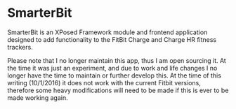 # SmarterBit
SmarterBit is an XPosed Framework module and frontend application designed to add functionality to the FitBit Charge and Charge HR fitness trackers.

Please note that I no longer maintain this app, thus I am open sourcing it. At the time it was just an experiment, and due to work and life changes I no longer have the time to maintain or further develop this. At the time of this writing (10/1/2016) it does not work with the current Fitbit versions, therefore some heavy modifications will need to be made if this is ever to be made working again.

